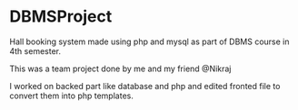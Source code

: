 # DBMSProject
Hall booking system made using php and mysql as part of DBMS course in 4th semester.

This was a team project done by me and my friend @Nikraj

I worked on backed part like database and php and edited fronted file to convert them into php templates.
